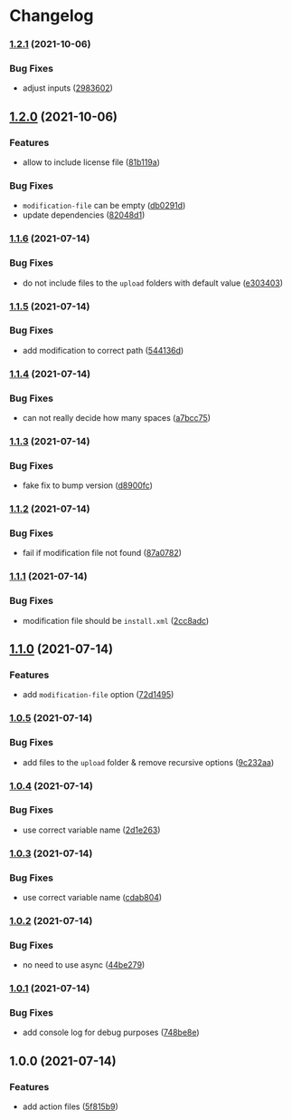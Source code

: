 # Changelog

### [1.2.1](https://www.github.com/brokeyourbike/prepare-opencart-module-action/compare/v1.2.0...v1.2.1) (2021-10-06)


### Bug Fixes

* adjust inputs ([2983602](https://www.github.com/brokeyourbike/prepare-opencart-module-action/commit/29836023ca7b84d7e05dd36646d4c3b15a5c0897))

## [1.2.0](https://www.github.com/brokeyourbike/prepare-opencart-module-action/compare/v1.1.6...v1.2.0) (2021-10-06)


### Features

* allow to include license file ([81b119a](https://www.github.com/brokeyourbike/prepare-opencart-module-action/commit/81b119ae7f43ddd467deadbbb97af9b05b442c15))


### Bug Fixes

* `modification-file` can be empty ([db0291d](https://www.github.com/brokeyourbike/prepare-opencart-module-action/commit/db0291d851a78845903f2b8ffc7d6686c477cd42))
* update dependencies ([82048d1](https://www.github.com/brokeyourbike/prepare-opencart-module-action/commit/82048d1bdae615ca755e7fe75e0ca10b1e4e94a3))

### [1.1.6](https://www.github.com/brokeyourbike/prepare-opencart-module-action/compare/v1.1.5...v1.1.6) (2021-07-14)


### Bug Fixes

* do not include files to the `upload` folders with default value ([e303403](https://www.github.com/brokeyourbike/prepare-opencart-module-action/commit/e303403a8135a5c90d7459d153dfd5e537186062))

### [1.1.5](https://www.github.com/brokeyourbike/prepare-opencart-module-action/compare/v1.1.4...v1.1.5) (2021-07-14)


### Bug Fixes

* add modification to correct path ([544136d](https://www.github.com/brokeyourbike/prepare-opencart-module-action/commit/544136d0b1efd28efd0b02ec67069c46aa58d2ea))

### [1.1.4](https://www.github.com/brokeyourbike/prepare-opencart-module-action/compare/v1.1.3...v1.1.4) (2021-07-14)


### Bug Fixes

* can not really decide how many spaces ([a7bcc75](https://www.github.com/brokeyourbike/prepare-opencart-module-action/commit/a7bcc750ba10dcaea27645ecc4402eb555ff73af))

### [1.1.3](https://www.github.com/brokeyourbike/prepare-opencart-module-action/compare/v1.1.2...v1.1.3) (2021-07-14)


### Bug Fixes

* fake fix to bump version ([d8900fc](https://www.github.com/brokeyourbike/prepare-opencart-module-action/commit/d8900fc964ea62434098c965cb4b36c7f4a60063))

### [1.1.2](https://www.github.com/brokeyourbike/prepare-opencart-module-action/compare/v1.1.1...v1.1.2) (2021-07-14)


### Bug Fixes

* fail if modification file not found ([87a0782](https://www.github.com/brokeyourbike/prepare-opencart-module-action/commit/87a0782153fac8920f4bd9f2ec215a16a0158f18))

### [1.1.1](https://www.github.com/brokeyourbike/action-release-opencart-module/compare/v1.1.0...v1.1.1) (2021-07-14)


### Bug Fixes

* modification file should be `install.xml` ([2cc8adc](https://www.github.com/brokeyourbike/action-release-opencart-module/commit/2cc8adca50708b321304145a9e8bed75f1271ff9))

## [1.1.0](https://www.github.com/brokeyourbike/action-release-opencart-module/compare/v1.0.5...v1.1.0) (2021-07-14)


### Features

* add `modification-file` option ([72d1495](https://www.github.com/brokeyourbike/action-release-opencart-module/commit/72d1495e5e7d36e49bb02b752cf32714854b3749))

### [1.0.5](https://www.github.com/brokeyourbike/action-release-opencart-module/compare/v1.0.4...v1.0.5) (2021-07-14)


### Bug Fixes

* add files to the `upload` folder & remove recursive options ([9c232aa](https://www.github.com/brokeyourbike/action-release-opencart-module/commit/9c232aa21ddab6cb8d565e172346a94da6d4a13b))

### [1.0.4](https://www.github.com/brokeyourbike/action-release-opencart-module/compare/v1.0.3...v1.0.4) (2021-07-14)


### Bug Fixes

* use correct variable name ([2d1e263](https://www.github.com/brokeyourbike/action-release-opencart-module/commit/2d1e2639544413e80661964965e6bbb9c8e0c4d3))

### [1.0.3](https://www.github.com/brokeyourbike/action-release-opencart-module/compare/v1.0.2...v1.0.3) (2021-07-14)


### Bug Fixes

* use correct variable name ([cdab804](https://www.github.com/brokeyourbike/action-release-opencart-module/commit/cdab804539501fa907defb9d9dbf1b1be703e8fb))

### [1.0.2](https://www.github.com/brokeyourbike/action-release-opencart-module/compare/v1.0.1...v1.0.2) (2021-07-14)


### Bug Fixes

* no need to use async ([44be279](https://www.github.com/brokeyourbike/action-release-opencart-module/commit/44be279c44c136a3694306efd84b525ad4d33cb0))

### [1.0.1](https://www.github.com/brokeyourbike/action-release-opencart-module/compare/v1.0.0...v1.0.1) (2021-07-14)


### Bug Fixes

* add console log for debug purposes ([748be8e](https://www.github.com/brokeyourbike/action-release-opencart-module/commit/748be8ea154650f2f3f67695bbddb3691597e185))

## 1.0.0 (2021-07-14)


### Features

* add action files ([5f815b9](https://www.github.com/brokeyourbike/action-release-opencart-module/commit/5f815b91868a7c8d776e03652ea783ba110a72a9))

